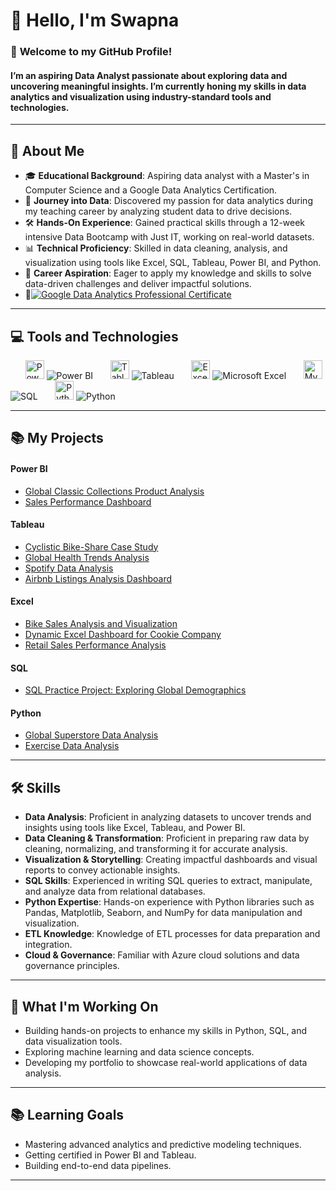 👋 Hello, I'm Swapna
====================================================================================================================================
### 🎯 **Welcome to my GitHub Profile!**  
#### I’m an aspiring **Data Analyst** passionate about exploring data and uncovering meaningful insights. I’m currently honing my skills in data analytics and visualization using industry-standard tools and technologies.
---  
## 🚀 **About Me**  
- 🎓 **Educational Background**: Aspiring data analyst with a Master's in Computer Science and a Google Data Analytics Certification.  
- 🌱 **Journey into Data**: Discovered my passion for data analytics during my teaching career by analyzing student data to drive decisions.  
- 🛠️ **Hands-On Experience**: Gained practical skills through a 12-week intensive Data Bootcamp with Just IT, working on real-world datasets.  
- 📊 **Technical Proficiency**: Skilled in data cleaning, analysis, and visualization using tools like Excel, SQL, Tableau, Power BI, and Python.  
- 🎯 **Career Aspiration**: Eager to apply my knowledge and skills to solve data-driven challenges and deliver impactful solutions.
- 🏅[![Google Data Analytics Professional Certificate](https://img.shields.io/badge/Google-Data_Analytics_Professional_Certificate-blue?style=flat-square&logo=google)](https://www.coursera.org/account/accomplishments/specialization/AHSCGX423EA4)
---
## 💻 **Tools and Technologies**

&nbsp;&nbsp;&nbsp;&nbsp;&nbsp;  <a href="https://powerbi.microsoft.com/" target="_blank" rel="noreferrer"><img src="https://img.icons8.com/color/48/000000/power-bi.png" width="30" height="30" alt="Power BI" /></a>  ![Power BI](https://img.shields.io/badge/PowerBI-F2C811?style=for-the-badge&logo=power-bi&logoColor=black)    &nbsp;&nbsp;&nbsp;&nbsp;&nbsp;    <a href="https://www.tableau.com/" target="_blank" rel="noreferrer">    <img src="https://img.icons8.com/color/48/000000/tableau-software.png" width="30" height="30" alt="Tableau" /></a>  ![Tableau](https://img.shields.io/badge/Tableau-E97627?style=for-the-badge&logo=tableau&logoColor=white)    &nbsp;&nbsp;&nbsp;&nbsp;&nbsp;    <a href="https://www.microsoft.com/en-us/microsoft-365/excel" target="_blank" rel="noreferrer"><img src="https://img.icons8.com/color/48/000000/microsoft-excel-2019.png" width="30" height="30" alt="Excel" /></a>  ![Microsoft Excel](https://img.shields.io/badge/Microsoft%20Excel-217346?style=for-the-badge&logo=microsoft-excel&logoColor=white)    &nbsp;&nbsp;&nbsp;&nbsp;&nbsp;    <a href="https://www.mysql.com/" target="_blank" rel="noreferrer"><img src="https://raw.githubusercontent.com/danielcranney/readme-generator/main/public/icons/skills/mysql-colored.svg" width="30" height="30" alt="MySQL" /></a>  ![SQL](https://img.shields.io/badge/SQL-4479A1?style=for-the-badge&logo=MySQL&logoColor=white)    &nbsp;&nbsp;&nbsp;&nbsp;&nbsp;    <a href="https://www.python.org/" target="_blank" rel="noreferrer"><img src="https://raw.githubusercontent.com/danielcranney/readme-generator/main/public/icons/skills/python-colored.svg" width="30" height="30" alt="Python" /></a>  ![Python](https://img.shields.io/badge/Python-3776AB?style=for-the-badge&logo=python&logoColor=white)

---
## 📚 My Projects
#### Power BI 
  - [Global Classic Collections Product Analysis](https://github.com/DataBySwapna/Global-Classic-Collections-Product-Analysis)
  - [Sales Performance Dashboard](https://github.com/DataBySwapna/Sales-Performance-Dashboard)
#### Tableau
  - [Cyclistic Bike-Share Case Study](https://github.com/DataBySwapna/Cyclistic-Bike-Share-Case-Study)
  - [Global Health Trends Analysis](https://github.com/DataBySwapna/Global-Health-Trends-Analysis)
  - [Spotify Data Analysis](https://github.com/DataBySwapna/Spotify-Data-Analysis)
  - [Airbnb Listings Analysis Dashboard](https://github.com/DataBySwapna/Airbnb-Listings-Analysis-Dashboard)
#### Excel
  - [Bike Sales Analysis and Visualization](https://github.com/DataBySwapna/Bike-Sales-Analysis-and-Visualization)
  - [Dynamic Excel Dashboard for Cookie Company](https://github.com/DataBySwapna/Dynamic-Excel-Dashboard-for-Cookie-Company)
  - [Retail Sales Performance Analysis](https://github.com/DataBySwapna/Retail-Sales-Performance-Analysis)
#### SQL
  - [SQL Practice Project: Exploring Global Demographics](https://github.com/DataBySwapna/SQL-learning-Journey)
#### Python
  - [Global Superstore Data Analysis](https://github.com/DataBySwapna/Global-Super-Store-Data-Analysis)
  - [Exercise Data Analysis](https://github.com/DataBySwapna/Exercise-Data-Analysis)
---  
## 🛠️ Skills
- **Data Analysis**: Proficient in analyzing datasets to uncover trends and insights using tools like Excel, Tableau, and Power BI.
- **Data Cleaning & Transformation**: Proficient in preparing raw data by cleaning, normalizing, and transforming it for accurate analysis.
- **Visualization & Storytelling**: Creating impactful dashboards and visual reports to convey actionable insights.
- **SQL Skills**: Experienced in writing SQL queries to extract, manipulate, and analyze data from relational databases.
- **Python Expertise**: Hands-on experience with Python libraries such as Pandas, Matplotlib, Seaborn, and NumPy for data manipulation and visualization.
- **ETL Knowledge**: Knowledge of ETL processes for data preparation and integration.
- **Cloud & Governance**: Familiar with Azure cloud solutions and data governance principles.
---
## 🌱 What I'm Working On
- Building hands-on projects to enhance my skills in Python, SQL, and data visualization tools.  
- Exploring machine learning and data science concepts.  
- Developing my portfolio to showcase real-world applications of data analysis.  
---
## 📚 Learning Goals
- Mastering advanced analytics and predictive modeling techniques.  
- Getting certified in Power BI and Tableau.  
- Building end-to-end data pipelines.
---
